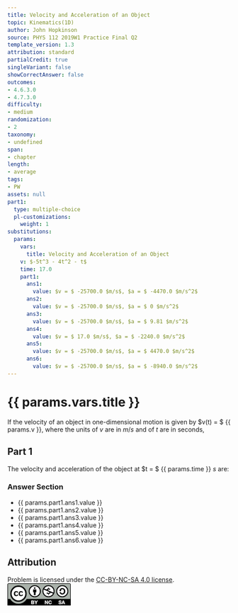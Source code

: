 ```yaml
---
title: Velocity and Acceleration of an Object
topic: Kinematics(1D)
author: John Hopkinson
source: PHYS 112 2019W1 Practice Final Q2
template_version: 1.3
attribution: standard
partialCredit: true
singleVariant: false
showCorrectAnswer: false
outcomes:
- 4.6.3.0
- 4.7.3.0
difficulty:
- medium
randomization:
- 2
taxonomy:
- undefined
span:
- chapter
length:
- average
tags:
- PW
assets: null
part1:
  type: multiple-choice
  pl-customizations:
    weight: 1
substitutions:
  params:
    vars:
      title: Velocity and Acceleration of an Object
    v: $-5t^3 - 4t^2 - t$
    time: 17.0
    part1:
      ans1:
        value: $v = $ -25700.0 $m/s$, $a = $ -4470.0 $m/s^2$
      ans2:
        value: $v = $ -25700.0 $m/s$, $a = $ 0 $m/s^2$
      ans3:
        value: $v = $ -25700.0 $m/s$, $a = $ 9.81 $m/s^2$
      ans4:
        value: $v = $ 17.0 $m/s$, $a = $ -2240.0 $m/s^2$
      ans5:
        value: $v = $ -25700.0 $m/s$, $a = $ 4470.0 $m/s^2$
      ans6:
        value: $v = $ -25700.0 $m/s$, $a = $ -8940.0 $m/s^2$
---
```

# {{ params.vars.title }}
If the velocity of an object in one-dimensional motion is given by $v(t) = $ {{ params.v }}, where the units of $v$ are in $m/s$ and of $t$ are in seconds,

## Part 1

The velocity and acceleration of the object at $t = $ {{ params.time }} $s$ are:

### Answer Section

- {{ params.part1.ans1.value }}
- {{ params.part1.ans2.value }}
- {{ params.part1.ans3.value }}
- {{ params.part1.ans4.value }}
- {{ params.part1.ans5.value }}
- {{ params.part1.ans6.value }}

## Attribution

Problem is licensed under the [CC-BY-NC-SA 4.0 license](https://creativecommons.org/licenses/by-nc-sa/4.0/).<br> ![The Creative Commons 4.0 license requiring attribution-BY, non-commercial-NC, and share-alike-SA license.](https://raw.githubusercontent.com/firasm/bits/master/by-nc-sa.png)
